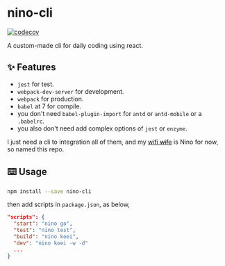 # nino-cli

[![codecov](https://codecov.io/gh/orzyyyy/nino-cli/branch/master/graph/badge.svg)](https://codecov.io/gh/orzyyyy/nino-cli)

A custom-made cli for daily coding using react.

## ✨ Features

- `jest` for test.
- `webpack-dev-server` for development.
- `webpack` for production.
- `babel` at 7 for compile.
- you don't need `babel-plugin-import` for `antd` or `antd-mobile` or a `.babelrc`.
- you also don't need add complex options of `jest` or `enzyme`.

I just need a cli to integration all of them, and my [wifi ~~wife~~](https://twitter.com/5Hanayome_anime/status/1074898723581251584) is Nino for now, so named this repo.

## ⌨️ Usage

```bash
npm install --save nino-cli
```

then add scripts in `package.json`, as below,

```json
"scripts": {
  "start": "nino go",
  "test": "nino test",
  "build": "nino koei",
  "dev": "nino koei -w -d"
  ...
}
```
